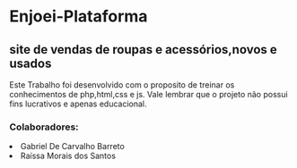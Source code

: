 # Enjoei-Plataforma
## site de vendas de roupas e acessórios,novos e usados
Este Trabalho foi desenvolvido com o proposito de treinar os conhecimentos de php,html,css e js.
Vale lembrar que o projeto não possui fins lucrativos e apenas educacional.
### Colaboradores:
<li> Gabriel De Carvalho Barreto </li>
<li>Raíssa Morais dos Santos</li>

